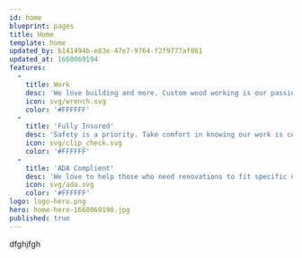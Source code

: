```yaml
---
id: home
blueprint: pages
title: Home
template: home
updated_by: b141494b-e83e-47e7-9764-f2f9777af861
updated_at: 1660069194
features:
  -
    title: Work
    desc: 'We love building and more. Custom wood working is our passion.'
    icon: svg/wrench.svg
    color: '#FFFFFF'
  -
    title: 'Fully Insured'
    desc: 'Safety is a priority. Take comfort in knowing our work is covered.'
    icon: svg/clip_check.svg
    color: '#FFFFFF'
  -
    title: 'ADA Complient'
    desc: 'We love to help those who need renovations to fit specific needs.'
    icon: svg/ada.svg
    color: '#FFFFFF'
logo: logo-hero.png
hero: home-hero-1660069190.jpg
published: true
---
```

dfghjfgh